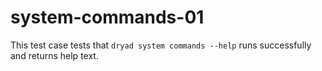 
# system-commands-01

This test case tests that `dryad system commands --help` runs successfully and returns help text.
